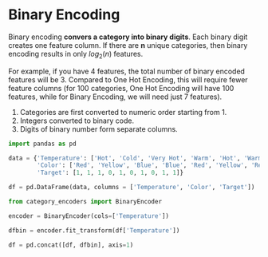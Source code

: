 # Binary Encoding

Binary encoding __convers a category into binary digits__. Each binary digit creates one feature column. If there are __n__ unique categories, then binary encoding results in only $log_2(n)$ features.

For example, if you have 4 features, the total number of binary encoded features will be 3. Compared to One Hot Encoding, this will require fewer feature columns (for 100 categories, One Hot Encoding will have 100 features, while for Binary Encoding, we will need just 7 features).

1. Categories are first converted to numeric order starting from 1.
2. Integers converted to binary code.
3. Digits of binary number form separate columns.

```python
import pandas as pd

data = {'Temperature': ['Hot', 'Cold', 'Very Hot', 'Warm', 'Hot', 'Warm', 'Warm', 'Hot', 'Hot', 'Cold'],
        'Color': ['Red', 'Yellow', 'Blue', 'Blue', 'Red', 'Yellow', 'Red', 'Yellow', 'Yellow', 'Yellow'],
        'Target': [1, 1, 1, 0, 1, 0, 1, 0, 1, 1]}

df = pd.DataFrame(data, columns = ['Temperature', 'Color', 'Target'])

from category_encoders import BinaryEncoder

encoder = BinaryEncoder(cols=['Temperature'])

dfbin = encoder.fit_transform(df['Temperature'])

df = pd.concat([df, dfbin], axis=1)
```